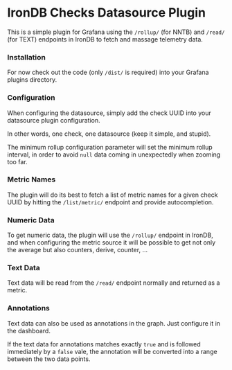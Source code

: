 # IronDB Checks Datasource Plugin

This is a simple plugin for Grafana using the `/rollup/` (for NNTB) and `/read/`
(for TEXT) endpoints in IronDB to fetch and massage telemetry data.

### Installation

For now check out the code (only `/dist/` is required) into your Grafana plugins
directory.

### Configuration

When configuring the datasource, simply add the check UUID into your datasource
plugin configuration.

In other words, one check, one datasource (keep it simple, and stupid).

The minimum rollup configuration parameter will set the minimum rollup interval,
in order to avoid `null` data coming in unexpectedly when zooming too far.

### Metric Names

The plugin will do its best to fetch a list of metric names for a given check
UUID by hitting the `/list/metric/` endpoint and provide autocompletion.

### Numeric Data

To get numeric data, the plugin will use the `/rollup/` endpoint in IronDB, and
when configuring the metric source it will be possible to get not only the
average but also counters, derive, counter, ...

### Text Data

Text data will be read from the `/read/` endpoint normally and returned
as a metric.

### Annotations

Text data can also be used as annotations in the graph. Just configure it in
the dashboard.

If the text data for annotations matches exactly `true` and is followed
immediately by a `false` vale, the annotation will be converted into a range
between the two data points.

